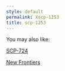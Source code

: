 ```yaml
---
style: default
permalink: Xscp-1253
title: scp-1253
---
```

You may also like:

[SCP-724](http://scp-wiki.net/scp-724)

[New Frontiers](http://scp-wiki.net/new-frontiers)
